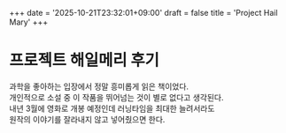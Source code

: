 +++
date = '2025-10-21T23:32:01+09:00'
draft = false
title = 'Project Hail Mary'
+++

# 프로젝트 해일메리 후기
과학을 좋아하는 입장에서 정말 흥미롭게 읽은 책이었다.\
개인적으로 소설 중 이 작품을 뛰어넘는 것이 별로 없다고 생각된다.\
내년 3월에 영화로 개봉 예정인데 러닝타임을 최대한 늘려서라도\
원작의 이야기를 잘라내지 않고 넣어줬으면 한다.
